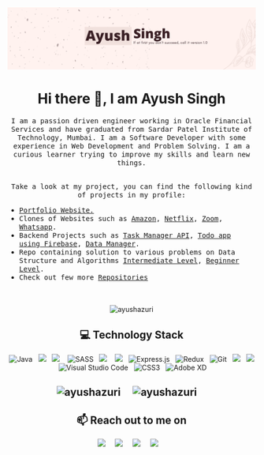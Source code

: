 <img src="./Github Cover.png">
<h1 align="center">Hi there 👋, I am Ayush Singh</h1>

<p align="center">
  <samp>
I am a passion driven engineer working in Oracle Financial Services and have graduated from Sardar Patel Institute of Technology, Mumbai. I am a Software Developer with some experience in Web Development and Problem Solving. I am a curious learner trying to improve my skills and learn new things. 
  </samp><br><br>
<p align="center"><samp>Take a look at my project, you can find the following kind of projects in my profile:</samp></p>
    <ul>
      <li><a href="https://github.com/ayushazuri/Portfolio-Website"><samp>Portfolio Website.</samp></a></li>
      <li>
          <samp>Clones of Websites such as <a href="https://github.com/ayushazuri/Amazon-Clone"><samp>Amazon</samp></a>, <a href="https://github.com/ayushazuri/Netflix-Clone">Netflix</a>, <a href="https://github.com/ayushazuri/Zoom-Clone">Zoom</a>, <a href="https://github.com/ayushazuri/whatsapp-clone">Whatsapp</a>.</samp>
      </li>
      <li>
        <samp><samp>Backend Projects such as <a href="https://github.com/ayushazuri/task-manager-express-api">Task Manager API</a>, <a href="https://github.com/ayushazuri/todo-app-firebase">Todo app using Firebase</a>, <a href="https://github.com/ayushazuri/data-manager">Data Manager</a>.</samp>
      </li>
      <li><samp>Repo containing solution to various problems on Data Structure and Algorithms <a href="https://github.com/ayushazuri/Data_Structures_and_Algorithms_2021">Intermediate Level</a>, <a href="https://github.com/ayushazuri/Data-Structures-and-Algorithms">Beginner Level</a>.</samp></li>
      <li><samp>Check out few more <a href="https://github.com/ayushazuri?tab=repositories">Repositories</a></samp></li>
    </ul><br><br>
    <div align="center"><img src="https://komarev.com/ghpvc/?username=ayushazuri" alt="ayushazuri" /> </div>
</p>

<h2 align="center">💻 Technology Stack</h2>
<p align="center">
  <img alt="Java" src="https://img.shields.io/badge/java-%23ED8B00.svg?style=for-the-badge&logo=java&logoColor=white"/>&nbsp;&nbsp;
  <img src="https://img.shields.io/badge/javascript%20-%231572B6.svg?&style=for-the-badge&logo=javascript&logoColor=white" />&nbsp;&nbsp;
  <img src="https://img.shields.io/badge/react%20-%2300D9FF.svg?&style=for-the-badge&logo=react&logoColor=white" />&nbsp;&nbsp;&nbsp;
  <img alt="SASS" src="https://img.shields.io/badge/SASS-hotpink.svg?style=for-the-badge&logo=SASS&logoColor=white"/>&nbsp;&nbsp;
  <img src="https://img.shields.io/badge/node.js%20-%2343853D.svg?&style=for-the-badge&logo=node.js&logoColor=white" />&nbsp;&nbsp;&nbsp;
  <img src="https://img.shields.io/badge/mongodb%20-%ffdf87B6.svg?&style=for-the-badge&logo=mongodb&logoColor=white" />&nbsp;&nbsp;
  <img alt="Express.js" src="https://img.shields.io/badge/express.js-%23404d59.svg?style=for-the-badge&logo=express&logoColor=%2361DAFB"/>&nbsp;&nbsp;
  <img alt="Redux" src="https://img.shields.io/badge/redux-%23593d88.svg?style=for-the-badge&logo=redux&logoColor=white"/>&nbsp;&nbsp; 	
  <img alt="Git" src="https://img.shields.io/badge/git-%23F05033.svg?style=for-the-badge&logo=git&logoColor=white"/>&nbsp;&nbsp;
  <img src="https://img.shields.io/badge/mysql%20-%2300D9FF.svg?&style=for-the-badge&logo=mysql&logoColor=white" />&nbsp;&nbsp;
  <img src="https://img.shields.io/badge/firebase%20-%97BC62FF.svg?&style=for-the-badge&logo=firebase&logoColor=white" />&nbsp;&nbsp;
  <img alt="Visual Studio Code" src="https://img.shields.io/badge/VisualStudioCode-0078d7.svg?style=for-the-badge&logo=visual-studio-code&logoColor=white"/>&nbsp;&nbsp;
  <img alt="CSS3" src="https://img.shields.io/badge/css3-%231572B6.svg?style=for-the-badge&logo=css3&logoColor=white"/>&nbsp;&nbsp;
  <img alt="Adobe XD" src="https://img.shields.io/badge/adobexd-%23FF26BE.svg?style=for-the-badge&logo=adobexd&logoColor=white"/>&nbsp;&nbsp;
</p>

<h2 align="center"📈 Github Statistics </h2>
<p align="center">
<img src="https://github-readme-stats.vercel.app/api?username=ayushazuri&show_icons=true&theme=radical" alt="ayushazuri" />&nbsp;&nbsp;&nbsp;&nbsp;
<img src="https://github-readme-stats.vercel.app/api/top-langs/?username=ayushazuri&layout=compact" alt="ayushazuri" />&nbsp;&nbsp;&nbsp;&nbsp; 
</p>


<h2 align="center" id="contact">📫 Reach out to me on</h2>
<p align="center">
  <a target="_blank"href="https://www.linkedin.com/in/ayush-singh1998/"><img src="https://img.shields.io/badge/linkedin-%230077B5.svg?&style=for-the-badge&logo=linkedin&logoColor=white" /></a>&nbsp;&nbsp;&nbsp;&nbsp;
  <a href="mailto:ayushazuri@gmail.com?subject=Hello%Ayush,%20From%20Github"><img src="https://img.shields.io/badge/gmail-%23D14836.svg?&style=for-the-badge&logo=gmail&logoColor=white" /></a>&nbsp;&nbsp;&nbsp;&nbsp;
  <a href="https://www.instagram.com/chandler__uchiha/"><img src="https://img.shields.io/badge/instagram-%23D14836.svg?&style=for-the-badge&logo=instagram&logoColor=pink" /></a>&nbsp;&nbsp;&nbsp;&nbsp;
  <a href="https://www.facebook.com/ayushazuri/"><img src="https://img.shields.io/badge/facebook-%27D1203.svg?&style=for-the-badge&logo=hashnode&logoColor=blue" /></a>&nbsp;&nbsp;&nbsp;&nbsp;
</p>
